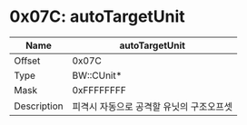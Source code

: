 # 0x07C: autoTargetUnit

| Name | autoTargetUnit |
| ----| ------------ |
| Offset | 0x07C |
| Type | BW::CUnit* |
| Mask | 0xFFFFFFFF |
| Description | 피격시 자동으로 공격할 유닛의 구조오프셋 |<br>

